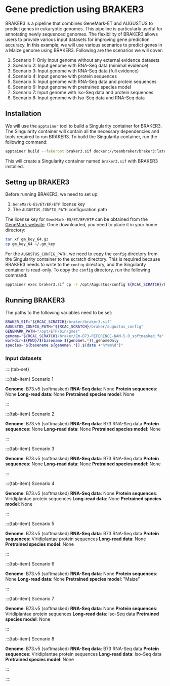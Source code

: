 # Gene prediction using BRAKER3

BRAKER3 is a pipeline that combines GeneMark-ET and AUGUSTUS to predict genes in eukaryotic genomes. This pipeline is particularly useful for annotating newly sequenced genomes. The flexibility of BRAKER3 allows users to provide various input datasets for improving gene prediction accuracy. In this example, we will use various scenarios to predict genes in a Maize genome using BRAKER3. Following are the scenarios we will cover:

1. Scenario 1: Only input genome without any external evidence datasets
2. Scenario 2: Input genome with RNA-Seq data (minimal evidence)
3. Scenario 3: Input genome with RNA-Seq data (full evidence)
4. Scenario 4: Input genome with protein sequences
5. Scenario 5: Input genome with RNA-Seq data and protein sequences
6. Scenario 6: Input genome with pretrained species model
7. Scenario 7: Input genome with Iso-Seq data and protein sequences
8. Scenario 8: Input genome with Iso-Seq data and RNA-Seq data

## Installation

We will use the `apptainer` tool to build a Singularity container for BRAKER3. The Singularity container will contain all the necessary dependencies and tools required to run BRAKER3. To build the Singularity container, run the following command:

```bash
apptainer build --fakeroot braker3.sif docker://teambraker/braker3:latest
```

This will create a Singularity container named `braker3.sif` with BRAKER3 installed.

## Settng up BRAKER3

Before running BRAKER3, we need to set up:

1. `GeneMark-ES/ET/EP/ETP` license key
2. The `AUGUSTUS_CONFIG_PATH` configuration path

The license key for `GeneMark-ES/ET/EP/ETP` can be obtained from the [GeneMark website](http://exon.gatech.edu/GeneMark/license_download.cgi). Once downloaded, you need to place it in your home directory:

```bash
tar xf gm_key_64.gz
cp gm_key_64 ~/.gm_key
```

For the `AUGUSTUS_CONFIG_PATH`, we need to copy the `config` directory from the Singularity container to the scratch directory. This is required because BRAKER3 needs to write to the `config` directory, and the Singularity container is read-only. To copy the `config` directory, run the following command:

```bash
apptainer exec braker3.sif cp -r /opt/Augustus/config ${RCAC_SCRATCH}/braker/augustus_config
```


## Running BRAKER3

The paths to the following variables need to be set:

```bash
BRAKER_SIF="${RCAC_SCRATCH}/braker/braker3.sif"
AUGUSTUS_CONFIG_PATH="${RCAC_SCRATCH}/braker/augustus_config"
GENEMARK_PATH="/opt/ETP/bin/gmes"
genome="${RCAC_SCRATCH}/braker/Zm-B73-REFERENCE-NAM-5.0_softmasked.fa"
workdir=${PWD}/$(basename ${genome%.*})_genomeOnly
species="$(basename ${genome%.*}).$(date +"%Y%m%d")"
```


### Input datasets

::::{tab-set}

:::{tab-item} Scenario 1 

**Genome**: B73.v5 (softmasked)
**RNA-Seq data**: None
**Protein sequences**: None
**Long-read data**: None
**Pretrained species model**: None


:::

:::{tab-item} Scenario 2 

**Genome**: B73.v5 (softmasked)
**RNA-Seq data**: B73 RNA-Seq data
**Protein sequences**: None
**Long-read data**: None
**Pretrained species model**: None

:::

:::{tab-item} Scenario 3

**Genome**: B73.v5 (softmasked)
**RNA-Seq data**: B73 RNA-Seq data
**Protein sequences**: None
**Long-read data**: None
**Pretrained species model**: None

:::

:::{tab-item} Scenario 4 

**Genome**: B73.v5 (softmasked)
**RNA-Seq data**: None
**Protein sequences**: Viridiplantae protein sequences
**Long-read data**: None
**Pretrained species model**: None


:::

:::{tab-item} Scenario 5 

**Genome**: B73.v5 (softmasked)
**RNA-Seq data**: B73 RNA-Seq data
**Protein sequences**: Viridiplantae protein sequences
**Long-read data**: None
**Pretrained species model**: None


:::

:::{tab-item} Scenario 6 

**Genome**: B73.v5 (softmasked)
**RNA-Seq data**: None
**Protein sequences**: None
**Long-read data**: None
**Pretrained species model**: "Maize"

:::

:::{tab-item} Scenario 7 

**Genome**: B73.v5 (softmasked)
**RNA-Seq data**: None
**Protein sequences**: Viridiplantae protein sequences
**Long-read data**: Iso-Seq data
**Pretrained species model**: None



:::

:::{tab-item} Scenario 8 

**Genome**: B73.v5 (softmasked)
**RNA-Seq data**: B73 RNA-Seq data
**Protein sequences**: Viridiplantae protein sequences
**Long-read data**: Iso-Seq data
**Pretrained species model**: None

:::

::::